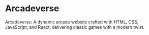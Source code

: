 # Arcadeverse
Arcadeverse: A dynamic arcade website crafted with HTML, CSS, JavaScript, and React, delivering classic games with a modern twist.
